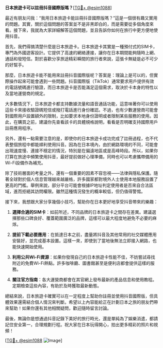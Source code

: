 **日本旅遊卡可以註冊抖音國際版嗎？**[[TG💪+ @esim1088](https://t.me/s/esim1088)]

最近有朋友问我：“我用日本旅遊卡能註冊抖音國際版嗎？”這是一個很有趣又實用的問題。其實，關於這個問題的答案並不是非黑即白的，而是需要從多個角度來看。接下來，我就為大家詳細解答這個問題，並且告訴你如何在旅行中更方便地使用抖音。

首先，我們得搞清楚什麼是日本旅遊卡。日本旅遊卡其實是一種預付式的SIM卡，專門為外國遊客設計。它提供了高速的網絡連接，讓你在日本期間能夠隨時上網、通話和發短信。對於喜歡分享旅途精彩瞬間的旅行者來說，這張卡無疑是必不可少的好幫手。

那麼，日本旅遊卡能不能用來註冊抖音國際版呢？答案是：理論上是可以的，但實際操作起來可能會遇到一些問題。抖音國際版（TikTok）通常要求用戶提供有效的電話號碼進行驗證，而日本旅遊卡是否能滿足這個需求，取決於卡本身的特性以及當地運營商的規定。

大多數情況下，日本旅遊卡都支持數據流量和語音通話功能，這意味著你可以使用這些卡來接收驗證碼短信或撥打電話進行身份確認。不過，也有少數運營商可能會對國際用戶設置額外的限制，比如要求本地身份證明或者限制某些服務的使用。因此，在購買之前，建議你先查看該卡的具體規格說明，看看是否明確支持國際用戶註冊應用程序。

另外，還有一點需要注意的是，即使你的日本旅遊卡成功完成了註冊過程，也不代表整個旅程中都能順利使用抖音。因為在日本境內，由於網路環境的不同，可能會出現速度慢、連接不穩定的情況，特別是在偏遠地區或是高峰時段。所以，如果你打算在旅途中頻繁使用抖音，最好提前做好心理準備，同時也可以考慮攜帶備用的Wi-Fi設備作為補充。

除了技術層面的考量之外，還有一個重要的因素不容忽視——法律與隱私保護。隨著全球對於個人信息管理越來越嚴格，許多國家都對境外人士使用本地服務設置了更高的門檻。舉例來說，部分平台可能會根據IP地址判定使用者是否來自合法區域，進而拒絕其訪問權限。雖然這種情況發生的概率較低，但仍值得警惕。

接下來，我想跟大家分享幾個小技巧，幫助你在日本更好地享受抖音帶來的樂趣：

1. **選擇合適的SIM卡**：如前所述，不同品牌的日本旅遊卡之間存在差異。建議選擇那些口碑良好、覆蓋範圍廣泛的品牌，這樣可以最大程度地避免不必要的麻煫。

2. **提前下載必要應用**：在抵達日本之前，盡量將抖音及其他常用的社交媒體應用安裝好，並完成基本設置。這樣一來，即使到了當地後無法立即接入網路，也能快速開始使用。

3. **利用公共Wi-Fi資源**：如果你發現自己的日本旅遊卡性能不佳，不妨嘗試尋找附近的免費Wi-Fi熱點。許多咖啡廳、圖書館甚至是便利店都會提供這樣的服務。

4. **關注官方指南**：各大運營商都會在其官網上發布最新的產品信息和使用教程。定期檢查這些內容，有助於及時獲取最新動態。

總結來說，日本旅遊卡確實可以在一定程度上幫助你註冊並使用抖音國際版，但具體效果還需結合個人情況來判斷。希望以上內容能給正在計劃日本之旅的朋友們帶來幫助！如果你還有其他相關疑問，歡迎隨時留言討論。

最後，無論你是想通過抖音記錄下美好的旅行時光，還是單純為了娛樂消遣，都請記住安全第一，合理規劃行程。祝大家在日本玩得開心，拍出更多精彩的照片和視頻！

[[TG💪+ @esim1088](https://t.me/s/esim1088) ![Image](https://i.postimg.cc/4NQfJmqS/Snipaste-2025-05-13-00-14-12.png)]